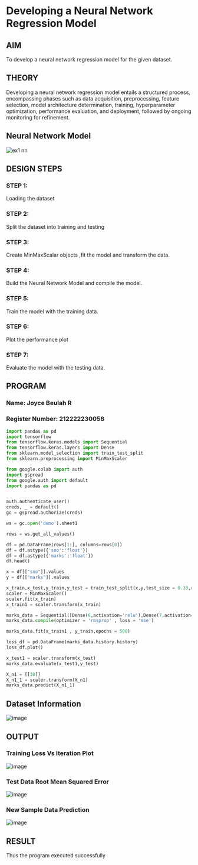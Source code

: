 # Developing a Neural Network Regression Model

## AIM

To develop a neural network regression model for the given dataset.

## THEORY

Developing a neural network regression model entails a structured process, encompassing phases such as data acquisition, preprocessing, feature selection, model architecture determination, training, hyperparameter optimization, performance evaluation, and deployment, followed by ongoing monitoring for refinement.

## Neural Network Model

![ex1 nn](https://github.com/user-attachments/assets/c8d7679a-1039-49be-b2c9-1e354457b1a1)



## DESIGN STEPS

### STEP 1:

Loading the dataset

### STEP 2:

Split the dataset into training and testing

### STEP 3:

Create MinMaxScalar objects ,fit the model and transform the data.

### STEP 4:

Build the Neural Network Model and compile the model.

### STEP 5:

Train the model with the training data.

### STEP 6:

Plot the performance plot

### STEP 7:

Evaluate the model with the testing data.

## PROGRAM
### Name: Joyce Beulah R
### Register Number: 212222230058

```python
import pandas as pd
import tensorflow
from tensorflow.keras.models import Sequential
from tensorflow.keras.layers import Dense
from sklearn.model_selection import train_test_split
from sklearn.preprocessing import MinMaxScaler
```
```python
from google.colab import auth
import gspread
from google.auth import default
import pandas as pd


auth.authenticate_user()
creds, _ = default()
gc = gspread.authorize(creds)

ws = gc.open('demo').sheet1

rows = ws.get_all_values()
```
```python
df = pd.DataFrame(rows[1:], columns=rows[0])
df = df.astype({'sno':'float'})
df = df.astype({'marks':'float'})
df.head()

x = df[["sno"]].values
y = df[["marks"]].values
```
```python
x_train,x_test,y_train,y_test = train_test_split(x,y,test_size = 0.33,random_state = 33)
scaler = MinMaxScaler()
scaler.fit(x_train)
x_train1 = scaler.transform(x_train)
```
```python
marks_data = Sequential([Dense(6,activation='relu'),Dense(7,activation='relu'),Dense(1)])
marks_data.compile(optimizer = 'rmsprop' , loss = 'mse')

marks_data.fit(x_train1 , y_train,epochs = 500)

loss_df = pd.DataFrame(marks_data.history.history)
loss_df.plot()

x_test1 = scaler.transform(x_test)
marks_data.evaluate(x_test1,y_test)

X_n1 = [[30]]
X_n1_1 = scaler.transform(X_n1)
marks_data.predict(X_n1_1)
```
## Dataset Information

![image](https://github.com/user-attachments/assets/e35140c1-20b5-48d9-b13d-1ed8e1fcab13)


## OUTPUT

### Training Loss Vs Iteration Plot

![image](https://github.com/user-attachments/assets/1bc80fbb-0081-4dd1-b5e0-2fa21d13cb94)

### Test Data Root Mean Squared Error

![image](https://github.com/user-attachments/assets/cbcd55df-da56-4b02-8e3b-05ec6625be44)

### New Sample Data Prediction

![image](https://github.com/user-attachments/assets/a7c3d673-2143-4ede-aa79-109ec4142392)

## RESULT

Thus the program executed successfully
